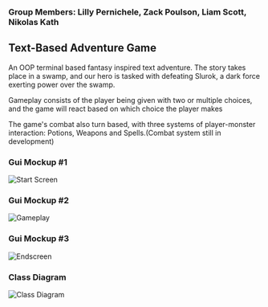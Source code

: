 ### Group Members: Lilly Pernichele, Zack Poulson, Liam Scott, Nikolas Kath
## Text-Based Adventure Game
An OOP terminal based fantasy inspired text adventure.
The story takes place in a swamp, and our hero is tasked with defeating Slurok, a dark force exerting power over the swamp.

Gameplay consists of the player being given with two or multiple choices, and the game will react based on which choice the player makes

The game's combat also turn based, with three systems of player-monster interaction: Potions, Weapons and Spells.(Combat system still in development)

### Gui Mockup #1
![Start Screen](https://github.com/foolbuffoon/T4Project/blob/main/images/textadventurestart.png?raw=true)
### Gui Mockup #2
![Gameplay](https://github.com/foolbuffoon/T4Project/blob/main/images/textadventuregameplay.png?raw=true)
### Gui Mockup #3
![Endscreen](https://github.com/foolbuffoon/T4Project/blob/main/images/textadventureend.png?raw=true)
### Class Diagram
![Class Diagram](https://github.com/foolbuffoon/T4Project/blob/main/images/Swampland.jpg)

